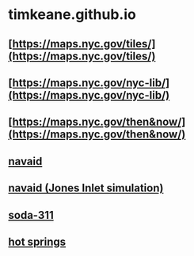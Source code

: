 # timkeane.github.io

## [https://maps.nyc.gov/tiles/](https://maps.nyc.gov/tiles/)

## [https://maps.nyc.gov/nyc-lib/](https://maps.nyc.gov/nyc-lib/)

## [https://maps.nyc.gov/then&now/](https://maps.nyc.gov/then&now/)

## [navaid](./navaid/)

## [navaid (Jones Inlet simulation)](./navaid/simulate/)

## [soda-311](./soda-311/)

## [hot springs](./springs/)
